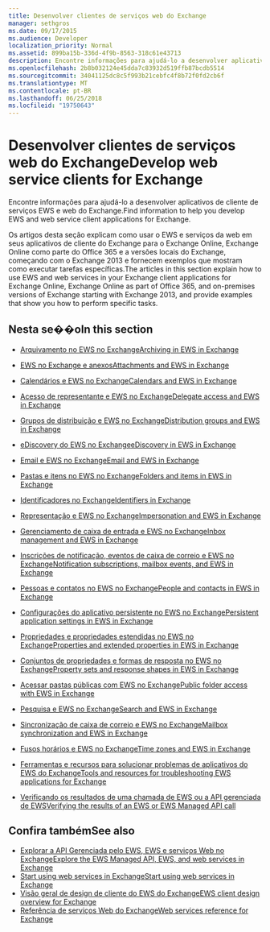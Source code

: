 ```yaml
---
title: Desenvolver clientes de serviços web do Exchange
manager: sethgros
ms.date: 09/17/2015
ms.audience: Developer
localization_priority: Normal
ms.assetid: 899ba15b-336d-4f9b-8563-318c61e43713
description: Encontre informações para ajudá-lo a desenvolver aplicativos de cliente de serviços EWS e web do Exchange.
ms.openlocfilehash: 2b8b032124e45dda7c83932d519ffb87bcdb5514
ms.sourcegitcommit: 34041125dc8c5f993b21cebfc4f8b72f0fd2cb6f
ms.translationtype: MT
ms.contentlocale: pt-BR
ms.lasthandoff: 06/25/2018
ms.locfileid: "19750643"
---
```

# <a name="develop-web-service-clients-for-exchange"></a><span data-ttu-id="3e057-103">Desenvolver clientes de serviços web do Exchange</span><span class="sxs-lookup"><span data-stu-id="3e057-103">Develop web service clients for Exchange</span></span>

<span data-ttu-id="3e057-104">Encontre informações para ajudá-lo a desenvolver aplicativos de cliente de serviços EWS e web do Exchange.</span><span class="sxs-lookup"><span data-stu-id="3e057-104">Find information to help you develop EWS and web service client applications for Exchange.</span></span>
  
<span data-ttu-id="3e057-105">Os artigos desta seção explicam como usar o EWS e serviços da web em seus aplicativos de cliente do Exchange para o Exchange Online, Exchange Online como parte do Office 365 e a versões locais do Exchange, começando com o Exchange 2013 e fornecem exemplos que mostram como executar tarefas específicas.</span><span class="sxs-lookup"><span data-stu-id="3e057-105">The articles in this section explain how to use EWS and web services in your Exchange client applications for Exchange Online, Exchange Online as part of Office 365, and on-premises versions of Exchange starting with Exchange 2013, and provide examples that show you how to perform specific tasks.</span></span> 
  
## <a name="in-this-section"></a><span data-ttu-id="3e057-106">Nesta se��o</span><span class="sxs-lookup"><span data-stu-id="3e057-106">In this section</span></span>

- [<span data-ttu-id="3e057-107">Arquivamento no EWS no Exchange</span><span class="sxs-lookup"><span data-stu-id="3e057-107">Archiving in EWS in Exchange</span></span>](archiving-in-ews-in-exchange.md)
    
- [<span data-ttu-id="3e057-108">EWS no Exchange e anexos</span><span class="sxs-lookup"><span data-stu-id="3e057-108">Attachments and EWS in Exchange</span></span>](attachments-and-ews-in-exchange.md)
    
- [<span data-ttu-id="3e057-109">Calendários e EWS no Exchange</span><span class="sxs-lookup"><span data-stu-id="3e057-109">Calendars and EWS in Exchange</span></span>](calendars-and-ews-in-exchange.md)
    
- [<span data-ttu-id="3e057-110">Acesso de representante e EWS no Exchange</span><span class="sxs-lookup"><span data-stu-id="3e057-110">Delegate access and EWS in Exchange</span></span>](delegate-access-and-ews-in-exchange.md)
    
- [<span data-ttu-id="3e057-111">Grupos de distribuição e EWS no Exchange</span><span class="sxs-lookup"><span data-stu-id="3e057-111">Distribution groups and EWS in Exchange</span></span>](distribution-groups-and-ews-in-exchange.md)
    
- [<span data-ttu-id="3e057-112">eDiscovery do EWS no Exchange</span><span class="sxs-lookup"><span data-stu-id="3e057-112">eDiscovery in EWS in Exchange</span></span>](ediscovery-in-ews-in-exchange.md)
    
- [<span data-ttu-id="3e057-113">Email e EWS no Exchange</span><span class="sxs-lookup"><span data-stu-id="3e057-113">Email and EWS in Exchange</span></span>](email-and-ews-in-exchange.md)
    
- [<span data-ttu-id="3e057-114">Pastas e itens no EWS no Exchange</span><span class="sxs-lookup"><span data-stu-id="3e057-114">Folders and items in EWS in Exchange</span></span>](folders-and-items-in-ews-in-exchange.md)
    
- [<span data-ttu-id="3e057-115">Identificadores no Exchange</span><span class="sxs-lookup"><span data-stu-id="3e057-115">Identifiers in Exchange</span></span>](ews-identifiers-in-exchange.md)
    
- [<span data-ttu-id="3e057-116">Representação e EWS no Exchange</span><span class="sxs-lookup"><span data-stu-id="3e057-116">Impersonation and EWS in Exchange</span></span>](impersonation-and-ews-in-exchange.md)
    
- [<span data-ttu-id="3e057-117">Gerenciamento de caixa de entrada e EWS no Exchange</span><span class="sxs-lookup"><span data-stu-id="3e057-117">Inbox management and EWS in Exchange</span></span>](inbox-management-and-ews-in-exchange.md)
    
- [<span data-ttu-id="3e057-118">Inscrições de notificação, eventos de caixa de correio e EWS no Exchange</span><span class="sxs-lookup"><span data-stu-id="3e057-118">Notification subscriptions, mailbox events, and EWS in Exchange</span></span>](notification-subscriptions-mailbox-events-and-ews-in-exchange.md)
    
- [<span data-ttu-id="3e057-119">Pessoas e contatos no EWS no Exchange</span><span class="sxs-lookup"><span data-stu-id="3e057-119">People and contacts in EWS in Exchange</span></span>](people-and-contacts-in-ews-in-exchange.md)
    
- [<span data-ttu-id="3e057-120">Configurações do aplicativo persistente no EWS no Exchange</span><span class="sxs-lookup"><span data-stu-id="3e057-120">Persistent application settings in EWS in Exchange</span></span>](persistent-application-settings-in-ews-in-exchange.md)
    
- [<span data-ttu-id="3e057-121">Propriedades e propriedades estendidas no EWS no Exchange</span><span class="sxs-lookup"><span data-stu-id="3e057-121">Properties and extended properties in EWS in Exchange</span></span>](properties-and-extended-properties-in-ews-in-exchange.md)
    
- [<span data-ttu-id="3e057-122">Conjuntos de propriedades e formas de resposta no EWS no Exchange</span><span class="sxs-lookup"><span data-stu-id="3e057-122">Property sets and response shapes in EWS in Exchange</span></span>](property-sets-and-response-shapes-in-ews-in-exchange.md)
    
- [<span data-ttu-id="3e057-123">Acessar pastas públicas com EWS no Exchange</span><span class="sxs-lookup"><span data-stu-id="3e057-123">Public folder access with EWS in Exchange</span></span>](public-folder-access-with-ews-in-exchange.md)
    
- [<span data-ttu-id="3e057-124">Pesquisa e EWS no Exchange</span><span class="sxs-lookup"><span data-stu-id="3e057-124">Search and EWS in Exchange</span></span>](search-and-ews-in-exchange.md)
    
- [<span data-ttu-id="3e057-125">Sincronização de caixa de correio e EWS no Exchange</span><span class="sxs-lookup"><span data-stu-id="3e057-125">Mailbox synchronization and EWS in Exchange</span></span>](mailbox-synchronization-and-ews-in-exchange.md)
    
- [<span data-ttu-id="3e057-126">Fusos horários e EWS no Exchange</span><span class="sxs-lookup"><span data-stu-id="3e057-126">Time zones and EWS in Exchange</span></span>](time-zones-and-ews-in-exchange.md)
    
- [<span data-ttu-id="3e057-127">Ferramentas e recursos para solucionar problemas de aplicativos do EWS do Exchange</span><span class="sxs-lookup"><span data-stu-id="3e057-127">Tools and resources for troubleshooting EWS applications for Exchange</span></span>](tools-and-resources-for-troubleshooting-ews-applications-for-exchange.md)
    
- [<span data-ttu-id="3e057-128">Verificando os resultados de uma chamada de EWS ou a API gerenciada de EWS</span><span class="sxs-lookup"><span data-stu-id="3e057-128">Verifying the results of an EWS or EWS Managed API call</span></span>](verifying-the-results-of-an-ews-or-ews-managed-api-call.md)
    
## <a name="see-also"></a><span data-ttu-id="3e057-129">Confira também</span><span class="sxs-lookup"><span data-stu-id="3e057-129">See also</span></span>

- [<span data-ttu-id="3e057-130">Explorar a API Gerenciada pelo EWS, EWS e serviços Web no Exchange</span><span class="sxs-lookup"><span data-stu-id="3e057-130">Explore the EWS Managed API, EWS, and web services in Exchange</span></span>](explore-the-ews-managed-api-ews-and-web-services-in-exchange.md)     
- [<span data-ttu-id="3e057-131">Start using web services in Exchange</span><span class="sxs-lookup"><span data-stu-id="3e057-131">Start using web services in Exchange</span></span>](start-using-web-services-in-exchange.md)  
- [<span data-ttu-id="3e057-132">Visão geral de design de cliente do EWS do Exchange</span><span class="sxs-lookup"><span data-stu-id="3e057-132">EWS client design overview for Exchange</span></span>](ews-client-design-overview-for-exchange.md)  
- [<span data-ttu-id="3e057-133">Referência de serviços Web do Exchange</span><span class="sxs-lookup"><span data-stu-id="3e057-133">Web services reference for Exchange</span></span>](../web-service-reference/web-services-reference-for-exchange.md)
    

